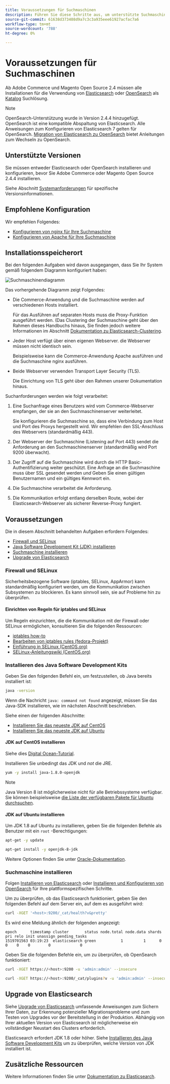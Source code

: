 ```yaml
---
title: Voraussetzungen für Suchmaschinen
description: Führen Sie diese Schritte aus, um unterstützte Suchmaschinensoftware für lokale Installationen von Adobe Commerce und Magento Open Source zu installieren und zu konfigurieren.
source-git-commit: 61638d373408d9a7c3c3a935eee61927acfac7a6
workflow-type: tm+mt
source-wordcount: '788'
ht-degree: 0%

---
```



# Voraussetzungen für Suchmaschinen

Ab Adobe Commerce und Magento Open Source 2.4 müssen alle Installationen für die Verwendung von [Elasticsearch](https://www.elastic.co) oder [OpenSearch](https://opensearch.org/) als [Katalog](https://glossary.magento.com/catalog) Suchlösung.

>[!NOTE]
>
>OpenSearch-Unterstützung wurde in Version 2.4.4 hinzugefügt. OpenSearch ist eine kompatible Abspaltung von Elasticsearch. Alle Anweisungen zum Konfigurieren von Elasticsearch 7 gelten für OpenSearch. [Migration von Elasticsearch zu OpenSearch](../../../upgrade/prepare/opensearch-migration.md) bietet Anleitungen zum Wechseln zu OpenSearch.

## Unterstützte Versionen

Sie müssen entweder Elasticsearch oder OpenSearch installieren und konfigurieren, bevor Sie Adobe Commerce oder Magento Open Source 2.4.4 installieren.

Siehe Abschnitt [Systemanforderungen](../../system-requirements.md) für spezifische Versionsinformationen.

## Empfohlene Konfiguration

Wir empfehlen Folgendes:

* [Konfigurieren von nginx für Ihre Suchmaschine](configure-nginx.md)
* [Konfigurieren von Apache für Ihre Suchmaschine](configure-apache.md)

## Installationsspeicherort

Bei den folgenden Aufgaben wird davon ausgegangen, dass Sie Ihr System gemäß folgendem Diagramm konfiguriert haben:

![Suchmaschinendiagramm](../../../assets/installation/search-engine-config.svg)

Das vorhergehende Diagramm zeigt Folgendes:

* Die Commerce-Anwendung und die Suchmaschine werden auf verschiedenen Hosts installiert.

   Für das Ausführen auf separaten Hosts muss die Proxy-Funktion ausgeführt werden. (Das Clustering der Suchmaschine geht über den Rahmen dieses Handbuchs hinaus, Sie finden jedoch weitere Informationen im Abschnitt [Dokumentation zu Elasticsearch-Clustering](https://www.elastic.co/guide/en/elasticsearch/guide/current/distributed-cluster.html).

* Jeder Host verfügt über einen eigenen Webserver. die Webserver müssen nicht identisch sein.

   Beispielsweise kann die Commerce-Anwendung Apache ausführen und die Suchmaschine nginx ausführen.

* Beide Webserver verwenden Transport Layer Security (TLS).

   Die Einrichtung von TLS geht über den Rahmen unserer Dokumentation hinaus.

Suchanforderungen werden wie folgt verarbeitet:

1. Eine Suchanfrage eines Benutzers wird vom Commerce-Webserver empfangen, der sie an den Suchmaschinenserver weiterleitet.

   Sie konfigurieren die Suchmaschine so, dass eine Verbindung zum Host und Port des Proxys hergestellt wird. Wir empfehlen den SSL-Anschluss des Webservers (standardmäßig 443).

1. Der Webserver der Suchmaschine (Listening auf Port 443) sendet die Anforderung an den Suchmaschinenserver (standardmäßig wird Port 9200 überwacht).

1. Der Zugriff auf die Suchmaschine wird durch die HTTP Basic-Authentifizierung weiter geschützt. Eine Anfrage an die Suchmaschine muss über SSL gesendet werden *und* Geben Sie einen gültigen Benutzernamen und ein gültiges Kennwort ein.

1. Die Suchmaschine verarbeitet die Anforderung.

1. Die Kommunikation erfolgt entlang derselben Route, wobei der Elasticsearch-Webserver als sicherer Reverse-Proxy fungiert.

## Voraussetzungen

Die in diesem Abschnitt behandelten Aufgaben erfordern Folgendes:

* [Firewall und SELinux](#firewall-and-selinux)
* [Java Software Development Kit (JDK) installieren](#install-the-java-software-development-kit)
* [Suchmaschine installieren](#install-the-search-engine)
* [Upgrade von Elasticsearch](#upgrading-elasticsearch)

### Firewall und SELinux

Sicherheitsbezogene Software (iptables, SELinux, AppArmor) kann standardmäßig konfiguriert werden, um die Kommunikation zwischen Subsystemen zu blockieren. Es kann sinnvoll sein, sie auf Probleme hin zu überprüfen.

#### Einrichten von Regeln für iptables und SELinux

Um Regeln einzurichten, die die Kommunikation mit der Firewall oder SELinux ermöglichen, konsultieren Sie die folgenden Ressourcen:

* [iptables how-to](https://help.ubuntu.com/community/IptablesHowTo)
* [Bearbeiten von iptables rules (fedora-Projekt)](https://fedoraproject.org/wiki/How_to_edit_iptables_rules)
* [Einführung in SELinux (CentOS.org)](https://www.centos.org)
* [SELinux-Anleitungswiki (CentOS.org)](https://wiki.centos.org/HowTos/SELinux)

### Installieren des Java Software Development Kits

Geben Sie den folgenden Befehl ein, um festzustellen, ob Java bereits installiert ist:

```bash
java -version
```

Wenn die Nachricht `java: command not found` angezeigt, müssen Sie das Java-SDK installieren, wie im nächsten Abschnitt beschrieben.

Siehe einen der folgenden Abschnitte:

* [Installieren Sie das neueste JDK auf CentOS](#install-the-jdk-on-centos)
* [Installieren Sie das neueste JDK auf Ubuntu](#install-the-jdk-on-ubuntu)

#### JDK auf CentOS installieren

Siehe dies [Digital Ocean-Tutorial](https://www.digitalocean.com/community/tutorials/how-to-install-java-on-centos-and-fedora#install-oracle-java-8).

Installieren Sie unbedingt das JDK und *not* die JRE.

```bash
yum -y install java-1.8.0-openjdk
```

>[!NOTE]
>
>Java Version 8 ist möglicherweise nicht für alle Betriebssysteme verfügbar. Sie können beispielsweise [die Liste der verfügbaren Pakete für Ubuntu durchsuchen](https://packages.ubuntu.com/).

#### JDK auf Ubuntu installieren

Um JDK 1.8 auf Ubuntu zu installieren, geben Sie die folgenden Befehle als Benutzer mit ein `root` -Berechtigungen:

```bash
apt-get -y update
```

```bash
apt-get install -y openjdk-8-jdk
```

Weitere Optionen finden Sie unter [Oracle-Dokumentation](https://docs.oracle.com/javase/8/docs/technotes/guides/install/install_overview.html).

### Suchmaschine installieren

Folgen [Installieren von Elasticsearch](https://www.elastic.co/guide/en/elasticsearch/reference/current/install-elasticsearch.html) oder [Installieren und Konfigurieren von OpenSearch](https://opensearch.org/docs/latest/opensearch/install/index/) für Ihre plattformspezifischen Schritte.

Um zu überprüfen, ob das Elasticsearch funktioniert, geben Sie den folgenden Befehl auf dem Server ein, auf dem es ausgeführt wird:

```bash
curl -XGET '<host>:9200/_cat/health?v&pretty'
```

Es wird eine Meldung ähnlich der folgenden angezeigt:

```terminal
epoch      timestamp cluster       status node.total node.data shards pri relo init unassign pending_tasks
1519701563 03:19:23  elasticsearch green           1         1      0   0    0    0        0             0
```

Geben Sie die folgenden Befehle ein, um zu überprüfen, ob OpenSearch funktioniert:

```bash
curl -XGET https://<host>:9200 -u 'admin:admin' --insecure
```

```bash
curl -XGET https://<host>:9200/_cat/plugins?v -u 'admin:admin' --insecure
```

## Upgrade von Elasticsearch

Siehe [Upgrade von Elasticsearch](https://www.elastic.co/guide/en/elasticsearch/reference/current/setup-upgrade.html) umfassende Anweisungen zum Sichern Ihrer Daten, zur Erkennung potenzieller Migrationsprobleme und zum Testen von Upgrades vor der Bereitstellung in der Produktion. Abhängig von Ihrer aktuellen Version von Elasticsearch ist möglicherweise ein vollständiger Neustart des Clusters erforderlich.

Elasticsearch erfordert JDK 1.8 oder höher. Siehe [Installieren des Java Software Development Kits](#install-the-java-software-development-kit) um zu überprüfen, welche Version von JDK installiert ist.

## Zusätzliche Ressourcen

Weitere Informationen finden Sie unter [Dokumentation zu Elasticsearch](https://www.elastic.co/guide/en/elasticsearch/reference/current/index.html).
